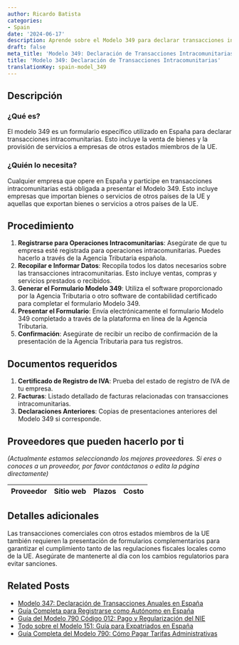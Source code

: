 ```yaml
---
author: Ricardo Batista
categories:
- Spain
date: '2024-06-17'
description: Aprende sobre el Modelo 349 para declarar transacciones intracomunitarias en España. Proceso, documentos requeridos y quién debe presentarlo.
draft: false
meta_title: 'Modelo 349: Declaración de Transacciones Intracomunitarias'
title: 'Modelo 349: Declaración de Transacciones Intracomunitarias'
translationKey: spain-model_349
---
```



## Descripción
### ¿Qué es?
El modelo 349 es un formulario específico utilizado en España para declarar transacciones intracomunitarias. Esto incluye la venta de bienes y la provisión de servicios a empresas de otros estados miembros de la UE.

### ¿Quién lo necesita?
Cualquier empresa que opere en España y participe en transacciones intracomunitarias está obligada a presentar el Modelo 349. Esto incluye empresas que importan bienes o servicios de otros países de la UE y aquellas que exportan bienes o servicios a otros países de la UE.

## Procedimiento
1. **Registrarse para Operaciones Intracomunitarias**: Asegúrate de que tu empresa esté registrada para operaciones intracomunitarias. Puedes hacerlo a través de la Agencia Tributaria española.
2. **Recopilar e Informar Datos**: Recopila todos los datos necesarios sobre las transacciones intracomunitarias. Esto incluye ventas, compras y servicios prestados o recibidos.
3. **Generar el Formulario Modelo 349**: Utiliza el software proporcionado por la Agencia Tributaria o otro software de contabilidad certificado para completar el formulario Modelo 349.
4. **Presentar el Formulario**: Envía electrónicamente el formulario Modelo 349 completado a través de la plataforma en línea de la Agencia Tributaria.
5. **Confirmación**: Asegúrate de recibir un recibo de confirmación de la presentación de la Agencia Tributaria para tus registros.

## Documentos requeridos
1. **Certificado de Registro de IVA**: Prueba del estado de registro de IVA de tu empresa.
2. **Facturas**: Listado detallado de facturas relacionadas con transacciones intracomunitarias.
3. **Declaraciones Anteriores**: Copias de presentaciones anteriores del Modelo 349 si corresponde.

## Proveedores que pueden hacerlo por ti
_(Actualmente estamos seleccionando los mejores proveedores. Si eres o conoces a un proveedor, por favor contáctanos o edita la página directamente)_

| Proveedor       |     Sitio web    |     Plazos       |      Costo      |
| :-------------: | :-------------: |  :-------------: | :-------------: |

## Detalles adicionales
Las transacciones comerciales con otros estados miembros de la UE también requieren la presentación de formularios complementarios para garantizar el cumplimiento tanto de las regulaciones fiscales locales como de la UE. Asegúrate de mantenerte al día con los cambios regulatorios para evitar sanciones.

## Related Posts

- [Modelo 347: Declaración de Transacciones Anuales en España](https://tramitit.com/spanish/guides/spain/modelo_347/)
- [Guía Completa para Registrarse como Autónomo en España](https://tramitit.com/spanish/guides/spain/modelo_036/)
- [Guía del Modelo 790 Código 012: Pago y Regularización del NIE](https://tramitit.com/spanish/guides/spain/modelo_390/)
- [Todo sobre el Modelo 151: Guía para Expatriados en España](https://tramitit.com/spanish/guides/spain/modelo_151/)
- [Guía Completa del Modelo 790: Cómo Pagar Tarifas Administrativas](https://tramitit.com/spanish/guides/spain/modelo_790/)